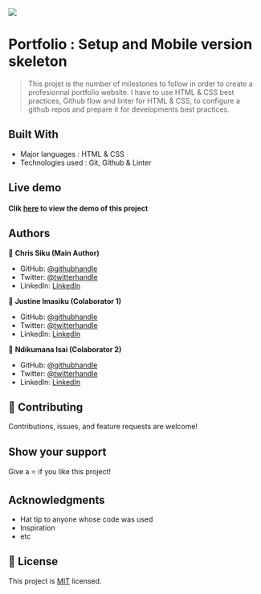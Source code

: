![](https://img.shields.io/badge/Microverse-blueviolet)

# Portfolio : Setup and Mobile version skeleton

> This projet is the number of milestones to follow in order to create a profesionnal portfolio website.
> I have to use HTML & CSS best practices, Github flow and linter for HTML & CSS, to configure a github repos and prepare it for developments best practices.

## Built With

- Major languages : HTML & CSS
- Technologies used : Git, Github & Linter

## Live demo
 #### Clik [here](https://chrissiku.github.io/Portfolio-mobile/) to view the demo of this project

## Authors

👤 **Chris Siku (Main Author)**

- GitHub: [@githubhandle](https://github.com/Chrissiku)
- Twitter: [@twitterhandle](https://twitter.com/christian_siku)
- LinkedIn: [LinkedIn](https://www.linkedin.com/in/chris-siku-4bb53b232/)

👤  **Justine Imasiku (Colaborator 1)**

- GitHub: [@githubhandle](https://github.com/ice949)
- Twitter: [@twitterhandle](https://twitter.com/justine_imasiku)
- LinkedIn: [LinkedIn](https://www.linkedin.com/in/justine-imasiku-7a25881a5/)

👤  **Ndikumana Isai (Colaborator 2)**

- GitHub: [@githubhandle](https://github.com/ndikumanaisaie)
- Twitter: [@twitterhandle](https://twitter.com/Ndikuma38670724)
- LinkedIn: [LinkedIn](https://www.linkedin.com/in/ndikumana-isaie-21166273/)


## 🤝 Contributing

Contributions, issues, and feature requests are welcome!

## Show your support

Give a ⭐️ if you like this project!

## Acknowledgments

- Hat tip to anyone whose code was used
- Inspiration
- etc

## 📝 License

This project is [MIT](./MIT.md) licensed.
